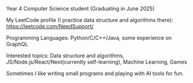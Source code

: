 Year 4 Computer Science student (Graduating in June 2025)

My LeetCode profile (I practice data structure and algorithms there): https://leetcode.com/NeedSupport/

Programming Languages: Python/C/C++/Java, some experience on GraphQL 

Interested topics: Data structure and algorithms, JS/Node.js/React/Next(currently self-learning), Machine Learning, Games

Sometimes I like writing small programs and playing with AI tools for fun.
<!---
NeedSuqqort/NeedSuqqort is a ✨ special ✨ repository because its `README.md` (this file) appears on your GitHub profile.
You can click the Preview link to take a look at your changes.
--->
